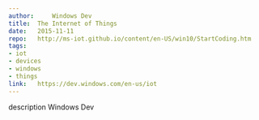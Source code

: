 ```yaml
---	
author: 	Windows Dev
title:	The Internet of Things
date:	2015-11-11
repo:	http://ms-iot.github.io/content/en-US/win10/StartCoding.htm
tags:	
- iot 
- devices 
- windows 
- things
link:	https://dev.windows.com/en-us/iot
---	
```

description	Windows Dev
